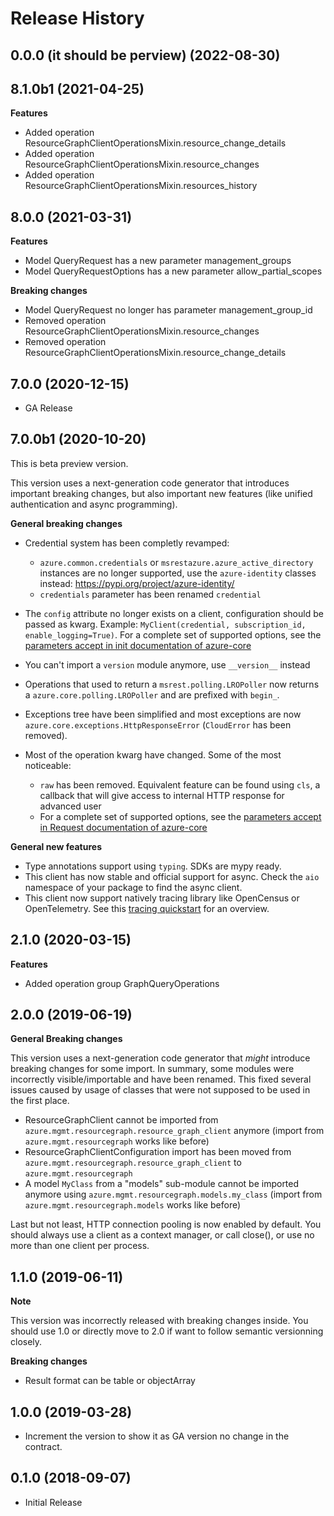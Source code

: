 # Release History

## 0.0.0 (it should be perview) (2022-08-30)



## 8.1.0b1 (2021-04-25)

**Features**

  - Added operation ResourceGraphClientOperationsMixin.resource_change_details
  - Added operation ResourceGraphClientOperationsMixin.resource_changes
  - Added operation ResourceGraphClientOperationsMixin.resources_history

## 8.0.0 (2021-03-31)

**Features**

  - Model QueryRequest has a new parameter management_groups
  - Model QueryRequestOptions has a new parameter allow_partial_scopes

**Breaking changes**

  - Model QueryRequest no longer has parameter management_group_id
  - Removed operation ResourceGraphClientOperationsMixin.resource_changes
  - Removed operation ResourceGraphClientOperationsMixin.resource_change_details

## 7.0.0 (2020-12-15)

- GA Release

## 7.0.0b1 (2020-10-20)

This is beta preview version.

This version uses a next-generation code generator that introduces important breaking changes, but also important new features (like unified authentication and async programming).

**General breaking changes**

- Credential system has been completly revamped:

  - `azure.common.credentials` or `msrestazure.azure_active_directory` instances are no longer supported, use the `azure-identity` classes instead: https://pypi.org/project/azure-identity/
  - `credentials` parameter has been renamed `credential`

- The `config` attribute no longer exists on a client, configuration should be passed as kwarg. Example: `MyClient(credential, subscription_id, enable_logging=True)`. For a complete set of
  supported options, see the [parameters accept in init documentation of azure-core](https://github.com/Azure/azure-sdk-for-python/blob/main/sdk/core/azure-core/CLIENT_LIBRARY_DEVELOPER.md#available-policies)
- You can't import a `version` module anymore, use `__version__` instead
- Operations that used to return a `msrest.polling.LROPoller` now returns a `azure.core.polling.LROPoller` and are prefixed with `begin_`.
- Exceptions tree have been simplified and most exceptions are now `azure.core.exceptions.HttpResponseError` (`CloudError` has been removed).
- Most of the operation kwarg have changed. Some of the most noticeable:

  - `raw` has been removed. Equivalent feature can be found using `cls`, a callback that will give access to internal HTTP response for advanced user
  - For a complete set of
  supported options, see the [parameters accept in Request documentation of azure-core](https://github.com/Azure/azure-sdk-for-python/blob/main/sdk/core/azure-core/CLIENT_LIBRARY_DEVELOPER.md#available-policies)

**General new features**

- Type annotations support using `typing`. SDKs are mypy ready.
- This client has now stable and official support for async. Check the `aio` namespace of your package to find the async client.
- This client now support natively tracing library like OpenCensus or OpenTelemetry. See this [tracing quickstart](https://github.com/Azure/azure-sdk-for-python/tree/main/sdk/core/azure-core-tracing-opentelemetry) for an overview.

## 2.1.0 (2020-03-15)

**Features**

- Added operation group GraphQueryOperations

## 2.0.0 (2019-06-19)

**General Breaking changes**

This version uses a next-generation code generator that *might*
introduce breaking changes for some import. In summary, some modules
were incorrectly visible/importable and have been renamed. This fixed
several issues caused by usage of classes that were not supposed to be
used in the first place.

  - ResourceGraphClient cannot be imported from
    `azure.mgmt.resourcegraph.resource_graph_client` anymore (import
    from `azure.mgmt.resourcegraph` works like before)
  - ResourceGraphClientConfiguration import has been moved from
    `azure.mgmt.resourcegraph.resource_graph_client` to
    `azure.mgmt.resourcegraph`
  - A model `MyClass` from a "models" sub-module cannot be imported
    anymore using `azure.mgmt.resourcegraph.models.my_class` (import
    from `azure.mgmt.resourcegraph.models` works like before)

Last but not least, HTTP connection pooling is now enabled by default.
You should always use a client as a context manager, or call close(), or
use no more than one client per process.

## 1.1.0 (2019-06-11)

**Note**

This version was incorrectly released with breaking changes inside. You
should use 1.0 or directly move to 2.0 if want to follow semantic
versionning closely.

**Breaking changes**

  - Result format can be table or objectArray

## 1.0.0 (2019-03-28)

  - Increment the version to show it as GA version no change in the
    contract.

## 0.1.0 (2018-09-07)

  - Initial Release
